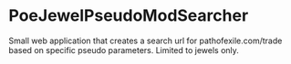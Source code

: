 # PoeJewelPseudoModSearcher
Small web application that creates a search url for pathofexile.com/trade based on specific pseudo parameters. Limited to jewels only.
